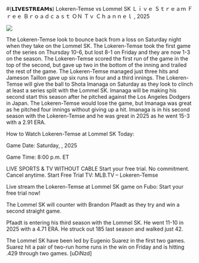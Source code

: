 #(𝗟𝗜𝗩𝗘𝗦𝗧𝗥𝗘𝗔𝗠𝘀) Lokeren-Temse vs Lommel SK Ｌｉｖｅ Ｓｔｒｅａｍ Ｆｒｅｅ Ｂｒｏａｄｃａｓｔ ＯＮ Ｔｖ Ｃｈａｎｎｅｌ , 2025  
  
  
[![](https://i.imgur.com/qSNzIqt.png)](https://movie.rssnews.media/nTVHeQuq.php)  
  
The Lokeren-Temse look to bounce back from a loss on Saturday night when they take on the Lommel SK. The Lokeren-Temse took the first game of the series on Thursday 10-6, but lost 8-1 on Friday and they are now 1-3 on the season. The Lokeren-Temse scored the first run of the game in the top of the second, but gave up two in the bottom of the inning and trailed the rest of the game. The Lokeren-Temse managed just three hits and Jameson Taillon gave up six runs in four and a third innings. The Lokeren-Temse will give the ball to Shota Imanaga on Saturday as they look to clinch at least a series split with the Lommel SK. Imanaga will be making his second start this season after he pitched against the Los Angeles Dodgers in Japan. The Lokeren-Temse would lose the game, but Imanaga was great as he pitched four innings without giving up a hit. Imanaga is in his second season with the Lokeren-Temse and he was great in 2025 as he went 15-3 with a 2.91 ERA.

How to Watch Lokeren-Temse at Lommel SK Today:

Game Date: Saturday, , 2025

Game Time: 8:00 p.m. ET

LIVE SPORTS & TV WITHOUT CABLE
Start your free trial. No commitment. Cancel anytime.
Start Free Trial
TV: MLB.TV – Lokeren-Temse

Live stream the Lokeren-Temse at Lommel SK game on Fubo: Start your free trial now!

The Lommel SK will counter with Brandon Pfaadt as they try and win a second straight game.

Pfaadt is entering his third season with the Lommel SK. He went 11-10 in 2025 with a 4.71 ERA. He struck out 185 last season and walked just 42.

The Lommel SK have been led by Eugenio Suarez in the first two games. Suarez hit a pair of two-run home runs in the win on Friday and is hitting .429 through two games. [uDiNzd]